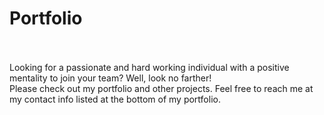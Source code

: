# Portfolio

<br/>
<br/>
Looking for a passionate and hard working individual with a positive mentality to join your team? Well, look no farther! 
<br/>
Please check out my portfolio and other projects. Feel free to reach me at my contact info listed at the bottom of my portfolio.
